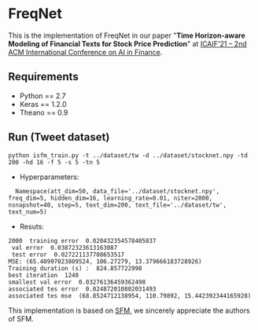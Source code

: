 # FreqNet
This is the implementation of FreqNet in our paper "**Time Horizon-aware Modeling of Financial Texts for Stock Price Prediction**" at [ICAIF'21 – 2nd ACM International Conference on AI in Finance](https://ai-finance.org/conference-program/).

## Requirements
- Python == 2.7
- Keras == 1.2.0
- Theano == 0.9

## Run (Tweet dataset)

```
python isfm_train.py -t ../dataset/tw -d ../dataset/stocknet.npy -td 200 -hd 16 -f 5 -s 5 -tn 5
```
- Hyperparameters:
```
  Namespace(att_dim=50, data_file='../dataset/stocknet.npy', freq_dim=5, hidden_dim=16, learning_rate=0.01, niter=2000, nsnapshot=40, step=5, text_dim=200, text_file='../dataset/tw', text_num=5)
```

- Resuts:
```
2000  training error  0.020432354578405837
 val error  0.03872323613163087
 test error  0.027221137708653517
MSE: (65.40997023809524, 106.27279, 13.379666183728926)
Training duration (s) :  824.857722998
best iteration  1240
smallest val error  0.03276136459362498
associated tes error  0.024872010802031493
associated tes mse  (68.8524712138954, 110.79892, 15.442392344165928)
```

<!---news:
  Namespace(att_dim=50, data_file='../dataset/news.npy', freq_dim=5, hidden_dim=64, learning_rate=0.01, niter=1500, nsnapshot=40, step=5, text_dim=300, text_file='../dataset/news', text_num=3)
-->

This implementation is based on [SFM](https://github.com/z331565360/State-Frequency-Memory-stock-prediction), we sincerely appreciate the authors of SFM.
